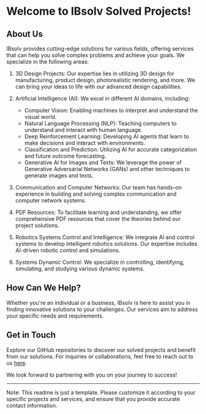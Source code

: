 # Welcome to IBsolv Solved Projects!

## About Us
IBsolv provides cutting-edge solutions for various fields, offering services that can help you solve complex problems and achieve your goals. We specialize in the following areas:

1. 3D Design Projects: Our expertise lies in utilizing 3D design for manufacturing, product design, photorealistic rendering, and more. We can bring your ideas to life with our advanced design capabilities.

2. Artificial Intelligence (AI): We excel in different AI domains, including:
   - Computer Vision: Enabling machines to interpret and understand the visual world.
   - Natural Language Processing (NLP): Teaching computers to understand and interact with human language.
   - Deep Reinforcement Learning: Developing AI agents that learn to make decisions and interact with environments.
   - Classification and Prediction: Utilizing AI for accurate categorization and future outcome forecasting.
   - Generative AI for Images and Texts: We leverage the power of Generative Adversarial Networks (GANs) and other techniques to generate images and texts.

3. Communication and Computer Networks: Our team has hands-on experience in building and solving complex communication and computer network systems.

4. PDF Resources: To facilitate learning and understanding, we offer comprehensive PDF resources that cover the theories behind our project solutions.

5. Robotics Systems Control and Intelligence: We integrate AI and control systems to develop intelligent robotics solutions. Our expertise includes AI-driven robotic control and simulations.

6. Systems Dynamic Control: We specialize in controlling, identifying, simulating, and studying various dynamic systems.

## How Can We Help?
Whether you're an individual or a business, IBsolv is here to assist you in finding innovative solutions to your challenges. Our services aim to address your specific needs and requirements.

## Get in Touch
Explore our GitHub repositories to discover our solved projects and benefit from our solutions. For inquiries or collaborations, feel free to reach out to us [here](mailto:contact@ibsolv.com).

We look forward to partnering with you on your journey to success!

---
Note: This readme is just a template. Please customize it according to your specific projects and services, and ensure that you provide accurate contact information.
